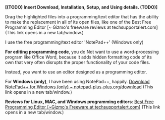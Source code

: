 **\[(TODO) Insert Download, Installation, Setup, and Using details. (TODO)\]**

Drag the highlighted files into a programming/text editor that has the ability to make the replacement in all of its open files, like one of the Best Free Programming Editor \[\~ Gizmo's freeware reviews at techsupportalert.com\] (This link opens in a new tab/window.)

I use the free programming/text editor 'NotePad++' (Windows only)

**For editing programming code**, you do Not want to use a word-processing program like Office Word, because it adds hidden formatting code of its own that very often disrupts the proper functionality of your code files.

Instead, you want to use an editor designed as a programming editor.

For **Windows (only)**, I have been using NotePad++, happily. [Download NotePad++ for Windows (only) \~ notepad-plus-plus.org/download](http://notepad-plus-plus.org/download/ "   This link opens in a new tab/window.  ~ [http://notepad-plus-plus.org/download] ") (This link opens in a new tab/window.)

**Reviews for Linux, MAC, and Windows programming editors**: [Best Free Programming Editor \[\~Gizmo's Freeware at techsupportalert.com\]](http://www.techsupportalert.com/best-free-programming-editor.htm "   This link opens in a new tab/window.  ~ [www.techsupportalert.com/best-free-programming-editor.htm] ") (This link opens in a new tab/window.)